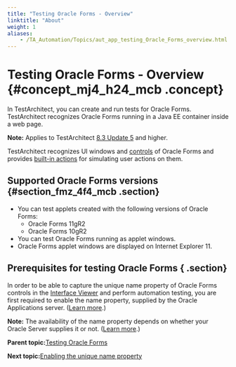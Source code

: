 ```yaml
--- 
title: "Testing Oracle Forms - Overview"
linktitle: "About"
weight: 1
aliases: 
    - /TA_Automation/Topics/aut_app_testing_Oracle_Forms_overview.html
---
```

# Testing Oracle Forms - Overview {#concept_mj4_h24_mcb .concept}

In TestArchitect, you can create and run tests for Oracle Forms. TestArchitect recognizes Oracle Forms running in a Java EE container inside a web page.

**Note:** Applies to TestArchitect [8.3 Update 5](../../TA_ReleaseNotes/DITA_source/Whats_New_8.3_update_5.html) and higher.

TestArchitect recognizes UI windows and [controls](aut_app_testing_Oracle_Forms_supported_controls.html) of Oracle Forms and provides [built-in actions](aut_app_testing_Oracle_Forms_supported_actions.html) for simulating user actions on them.

## Supported Oracle Forms versions {#section_fmz_4f4_mcb .section}

-   You can test applets created with the following versions of Oracle Forms:
    -   Oracle Forms 11gR2
    -   Oracle Forms 10gR2
-   You can test Oracle Forms running as applet windows.
-   Oracle Forms applet windows are displayed on Internet Explorer 11.

## Prerequisites for testing Oracle Forms { .section}

In order to be able to capture the unique name property of Oracle Forms controls in the [Interface Viewer](../../TA_Help/Topics/Interface_def_Viewer.html) and perform automation testing, you are first required to enable the name property, supplied by the Oracle Applications server. \([Learn more](aut_app_testing_Oracle_Forms_enable_name_attribute.html).\)

**Note:** The availability of the name property depends on whether your Oracle Server supplies it or not. \([Learn more](https://admhelp.microfocus.com/uft/en/14.02/UFT_Help/Content/Addins_Guide/Verifying_OracleServer_UniqueName_Attributes.htm).\)

**Parent topic:**[Testing Oracle Forms](../../TA_Automation/Topics/aut_app_testing_Oracle_Forms.html)

**Next topic:**[Enabling the unique name property](../../TA_Automation/Topics/aut_app_testing_Oracle_Forms_enable_name_attribute.html)

